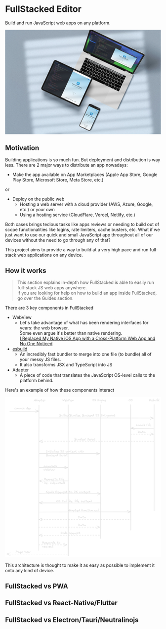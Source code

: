 # FullStacked Editor

Build and run JavaScript web apps on any platform.

![FullStacked Editor Mockup](images/fullstacked-editor-mockup.jpeg)

## Motivation

Building applications is so much fun. But deployment and distribution is way less.
There are 2 major ways to distribute an app nowadays:

* Make the app available on App Marketplaces (Apple App Store, Google Play Store, Microsoft Store, Meta Store, etc.)

or

* Deploy on the public web
    * Hosting a web server with a cloud provider (AWS, Azure, Google, etc.) or your own
    * Using a hosting service (CloudFlare, Vercel, Netlify, etc.)

Both cases brings tedious tasks like apps reviews or needing to build out of scope functionalities like logins, rate limiters, cache busters, etc.
What if we just want to use our quick and small JavaScript app throughout all of our devices without the need to go through any of that?

This project aims to provide a way to build at a very high pace and run full-stack web applications on any device.


## How it works

> This section explains in-depth how FullStacked is able to easily run full-stack JS web apps anywhere.  
> If you are looking for help on how to build an app inside FullStacked, go over the Guides section.

There are 3 key components in FullStacked

* WebView
  * Let's take advantage of what has been rendering interfaces for years: the web browser.  
    Some even argue it's better than native rendering.   
    [I Replaced My Native iOS App with a Cross-Platform Web App and No One Noticed](https://medium.com/javascript-in-plain-english/i-replaced-my-native-ios-app-with-a-cross-platform-web-app-and-no-one-noticed-1653901ce244)
* [esbuild](https://esbuild.github.io)
  * An incredibly fast bundler to merge into one file (to bundle) all of your messy JS files.
  * It also transforms JSX and TypeScript into JS
* Adapter
  * A piece of code that translates the JavaScript OS-level calls to the platform behind.

Here's an example of how these components interact

![Sequence](images/sequence.png)

This architecture is thought to make it as easy as possible to implement it onto any kind of device.

## FullStacked vs PWA

## FullStacked vs React-Native/Flutter

## FullStacked vs Electron/Tauri/Neutralinojs
